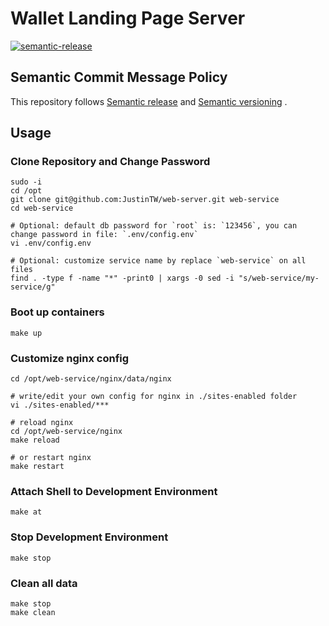 # Wallet Landing Page Server

[![semantic-release](https://img.shields.io/badge/%20%20%F0%9F%93%A6%F0%9F%9A%80-semantic--release-e10079.svg)](https://github.com/semantic-release/semantic-release)

## Semantic Commit Message Policy

This repository follows [Semantic release](https://github.com/semantic-release/semantic-release#how-does-it-work) and [Semantic versioning](http://semver.org) .

## Usage

### Clone Repository and Change Password

```
sudo -i
cd /opt
git clone git@github.com:JustinTW/web-server.git web-service
cd web-service

# Optional: default db password for `root` is: `123456`, you can change password in file: `.env/config.env`
vi .env/config.env

# Optional: customize service name by replace `web-service` on all files
find . -type f -name "*" -print0 | xargs -0 sed -i "s/web-service/my-service/g"

```

### Boot up containers

```
make up
```

### Customize nginx config

```
cd /opt/web-service/nginx/data/nginx

# write/edit your own config for nginx in ./sites-enabled folder
vi ./sites-enabled/***

# reload nginx
cd /opt/web-service/nginx
make reload

# or restart nginx
make restart
```

### Attach Shell to Development Environment

```
make at
```

### Stop Development Environment

```
make stop
```

### Clean all data

```
make stop
make clean
```
